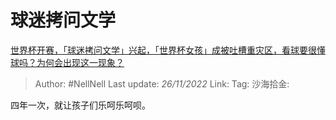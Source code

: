 # 球迷拷问文学

[世界杯开赛，「球迷拷问文学」兴起，「世界杯女孩」成被吐槽重灾区，看球要很懂球吗？为何会出现这一现象？](https://www.zhihu.com/question/568351987/answer/2771693324)

> Author: #NellNell
> Last update: *26/11/2022*
> Link:
> Tag:
> 沙海拾金:

四年一次，就让孩子们乐呵乐呵呗。
